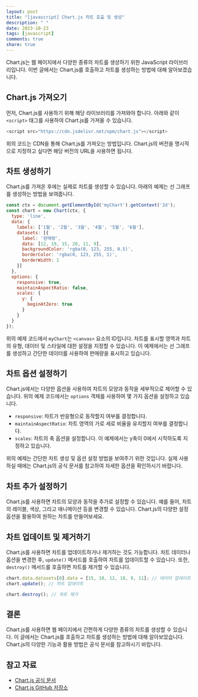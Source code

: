 ```yaml
---
layout: post
title: "[javascript] Chart.js 차트 호출 및 생성"
description: " "
date: 2023-10-23
tags: [javascript]
comments: true
share: true
---
```


Chart.js는 웹 페이지에서 다양한 종류의 차트를 생성하기 위한 JavaScript 라이브러리입니다. 이번 글에서는 Chart.js를 호출하고 차트를 생성하는 방법에 대해 알아보겠습니다.

## Chart.js 가져오기

먼저, Chart.js를 사용하기 위해 해당 라이브러리를 가져와야 합니다. 아래와 같이 `<script>` 태그를 사용하여 Chart.js를 가져올 수 있습니다.

```javascript
<script src="https://cdn.jsdelivr.net/npm/chart.js"></script>
```

위의 코드는 CDN을 통해 Chart.js를 가져오는 방법입니다. Chart.js의 버전을 명시적으로 지정하고 싶다면 해당 버전의 URL을 사용하면 됩니다.

## 차트 생성하기

Chart.js를 가져온 후에는 실제로 차트를 생성할 수 있습니다. 아래의 예제는 선 그래프를 생성하는 방법을 보여줍니다.

```javascript
const ctx = document.getElementById('myChart').getContext('2d');
const chart = new Chart(ctx, {
  type: 'line',
  data: {
    labels: ['1월', '2월', '3월', '4월', '5월', '6월'],
    datasets: [{
      label: '판매량',
      data: [12, 19, 15, 20, 11, 9],
      backgroundColor: 'rgba(0, 123, 255, 0.5)',
      borderColor: 'rgba(0, 123, 255, 1)',
      borderWidth: 1
    }]
  },
  options: {
    responsive: true,
    maintainAspectRatio: false,
    scales: {
      y: {
        beginAtZero: true
      }
    }
  }
});
```

위의 예제 코드에서 `myChart`는 `<canvas>` 요소의 ID입니다. 차트를 표시할 영역과 차트의 유형, 데이터 및 스타일에 대한 설정을 지정할 수 있습니다. 이 예제에서는 선 그래프를 생성하고 간단한 데이터를 사용하여 판매량을 표시하고 있습니다.

## 차트 옵션 설정하기

Chart.js에서는 다양한 옵션을 사용하여 차트의 모양과 동작을 세부적으로 제어할 수 있습니다. 위의 예제 코드에서는 `options` 객체를 사용하여 몇 가지 옵션을 설정하고 있습니다. 

- `responsive`: 차트가 반응형으로 동작할지 여부를 결정합니다.
- `maintainAspectRatio`: 차트 영역의 가로 세로 비율을 유지할지 여부를 결정합니다.
- `scales`: 차트의 축 옵션을 설정합니다. 이 예제에서는 y축이 0에서 시작하도록 지정하고 있습니다.

위의 예제는 간단한 차트 생성 및 옵션 설정 방법을 보여주기 위한 것입니다. 실제 사용하실 때에는 Chart.js의 공식 문서를 참고하여 자세한 옵션을 확인하시기 바랍니다.

## 차트 추가 설정하기

Chart.js를 사용하면 차트의 모양과 동작을 추가로 설정할 수 있습니다. 예를 들어, 차트의 레이블, 색상, 그리고 애니메이션 등을 변경할 수 있습니다. Chart.js의 다양한 설정 옵션을 활용하여 원하는 차트를 만들어보세요.

## 차트 업데이트 및 제거하기

Chart.js를 사용하면 차트를 업데이트하거나 제거하는 것도 가능합니다. 차트 데이터나 옵션을 변경한 후, `update()` 메서드를 호출하여 차트를 업데이트할 수 있습니다. 또한, `destroy()` 메서드를 호출하면 차트를 제거할 수 있습니다.

```javascript
chart.data.datasets[0].data = [15, 10, 12, 18, 9, 11]; // 데이터 업데이트
chart.update(); // 차트 업데이트

chart.destroy(); // 차트 제거
```

## 결론

Chart.js를 사용하면 웹 페이지에서 간편하게 다양한 종류의 차트를 생성할 수 있습니다. 이 글에서는 Chart.js를 호출하고 차트를 생성하는 방법에 대해 알아보았습니다. Chart.js의 다양한 기능과 활용 방법은 공식 문서를 참고하시기 바랍니다.

## 참고 자료

- [Chart.js 공식 문서](https://www.chartjs.org/docs/latest/)
- [Chart.js GitHub 저장소](https://github.com/chartjs/Chart.js)